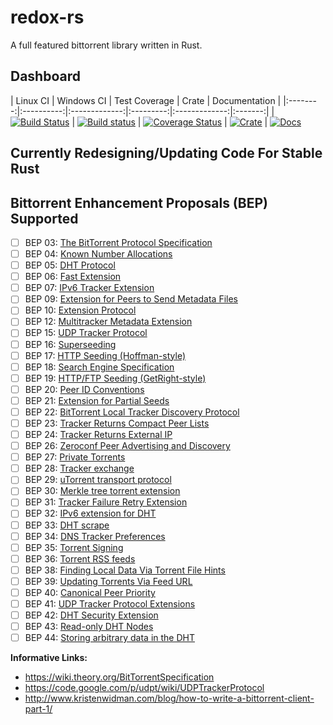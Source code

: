 redox-rs
========
A full featured bittorrent library written in Rust.

Dashboard
---------
| Linux CI | Windows CI | Test Coverage | Crate | Documentation |
|:--------:|:----------:|:-------------:|:---------:|:-------------:|:-------:|
| [![Build Status](https://travis-ci.org/GGist/redox-rs.svg?branch=master)](https://travis-ci.org/GGist/redox-rs) | [![Build status](https://ci.appveyor.com/api/projects/status/vwp832w2u745aa1u/branch/master?svg=true)](https://ci.appveyor.com/project/GGist/redox-rs/branch/master) | [![Coverage Status](https://coveralls.io/repos/GGist/redox-rs/badge.svg?branch=master)](https://coveralls.io/r/GGist/redox-rs?branch=master) | [![Crate](http://meritbadge.herokuapp.com/redox)](https://crates.io/crates/redox) | [![Docs](https://img.shields.io/badge/docs-in--progress-blue.svg)](http://ggist.github.io/redox-rs/index.html)

Currently Redesigning/Updating Code For Stable Rust
---------------------------------------------------
Bittorrent Enhancement Proposals (BEP) Supported
-------------------------------------------------
- [ ] BEP 03: [The BitTorrent Protocol Specification](http://www.bittorrent.org/beps/bep_0003.html)
- [ ] BEP 04: [Known Number Allocations](http://www.bittorrent.org/beps/bep_0004.html)
- [ ] BEP 05: [DHT Protocol](http://www.bittorrent.org/beps/bep_0005.html)
- [ ] BEP 06: [Fast Extension](http://www.bittorrent.org/beps/bep_0006.html)
- [ ] BEP 07: [IPv6 Tracker Extension](http://www.bittorrent.org/beps/bep_0007.html)
- [ ] BEP 09: [Extension for Peers to Send Metadata Files](http://www.bittorrent.org/beps/bep_0009.html)
- [ ] BEP 10: [Extension Protocol](http://www.bittorrent.org/beps/bep_0010.html)
- [ ] BEP 12: [Multitracker Metadata Extension](http://www.bittorrent.org/beps/bep_0012.html)
- [ ] BEP 15: [UDP Tracker Protocol](http://www.bittorrent.org/beps/bep_0015.html)
- [ ] BEP 16: [Superseeding](http://www.bittorrent.org/beps/bep_0016.html)
- [ ] BEP 17: [HTTP Seeding (Hoffman-style)](http://www.bittorrent.org/beps/bep_0017.html)
- [ ] BEP 18: [Search Engine Specification](http://www.bittorrent.org/beps/bep_0018.html)
- [ ] BEP 19: [HTTP/FTP Seeding (GetRight-style)](http://www.bittorrent.org/beps/bep_0019.html)
- [ ] BEP 20: [Peer ID Conventions](http://www.bittorrent.org/beps/bep_0020.html)
- [ ] BEP 21: [Extension for Partial Seeds](http://www.bittorrent.org/beps/bep_0021.html)
- [ ] BEP 22: [BitTorrent Local Tracker Discovery Protocol](http://www.bittorrent.org/beps/bep_0022.html)
- [ ] BEP 23: [Tracker Returns Compact Peer Lists](http://www.bittorrent.org/beps/bep_0023.html)
- [ ] BEP 24: [Tracker Returns External IP](http://www.bittorrent.org/beps/bep_0024.html)
- [ ] BEP 26: [Zeroconf Peer Advertising and Discovery](http://www.bittorrent.org/beps/bep_0026.html)
- [ ] BEP 27: [Private Torrents](http://www.bittorrent.org/beps/bep_0027.html)
- [ ] BEP 28: [Tracker exchange](http://www.bittorrent.org/beps/bep_0028.html)
- [ ] BEP 29: [uTorrent transport protocol](http://www.bittorrent.org/beps/bep_0029.html)
- [ ] BEP 30: [Merkle tree torrent extension](http://www.bittorrent.org/beps/bep_0030.html)
- [ ] BEP 31: [Tracker Failure Retry Extension](http://www.bittorrent.org/beps/bep_0031.html)
- [ ] BEP 32: [IPv6 extension for DHT](http://www.bittorrent.org/beps/bep_0032.html)
- [ ] BEP 33: [DHT scrape](http://www.bittorrent.org/beps/bep_0033.html)
- [ ] BEP 34: [DNS Tracker Preferences](http://www.bittorrent.org/beps/bep_0034.html)
- [ ] BEP 35: [Torrent Signing](http://www.bittorrent.org/beps/bep_0035.html)
- [ ] BEP 36: [Torrent RSS feeds](http://www.bittorrent.org/beps/bep_0036.html)
- [ ] BEP 38: [Finding Local Data Via Torrent File Hints](http://www.bittorrent.org/beps/bep_0038.html)
- [ ] BEP 39: [Updating Torrents Via Feed URL](http://www.bittorrent.org/beps/bep_0039.html)
- [ ] BEP 40: [Canonical Peer Priority](http://www.bittorrent.org/beps/bep_0040.html)
- [ ] BEP 41: [UDP Tracker Protocol Extensions](http://www.bittorrent.org/beps/bep_0041.html)
- [ ] BEP 42: [DHT Security Extension](http://www.bittorrent.org/beps/bep_0042.html)
- [ ] BEP 43: [Read-only DHT Nodes](http://www.bittorrent.org/beps/bep_0043.html)
- [ ] BEP 44: [Storing arbitrary data in the DHT](http://www.bittorrent.org/beps/bep_0044.html)

**Informative Links:**
* https://wiki.theory.org/BitTorrentSpecification
* https://code.google.com/p/udpt/wiki/UDPTrackerProtocol
* http://www.kristenwidman.com/blog/how-to-write-a-bittorrent-client-part-1/
